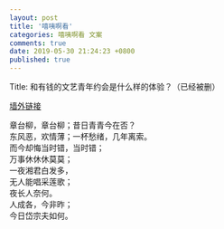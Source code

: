 ```yaml
---
layout: post
title: '嘻咦啊看'
categories: 嘻咦啊看 文案
comments: true
date: 2019-05-30 21:24:23 +0800
published: true
---
```


Title: 和有钱的文艺青年约会是什么样的体验？（已经被删）

[墙外链接][youtube]

章台柳，章台柳；昔日青青今在否？  
东风恶，欢情薄；一杯愁绪，几年离索。  
而今却悔当时错，当时错；  
万事休休休莫莫；  
一夜湘君白发多，  
无人能唱采莲歌；  
夜长人奈何。  
人成各，今非昨；  
今日岱宗夫如何。  

[youtube]:https://www.youtube.com/watch?v=xJ-wHmfnuek

